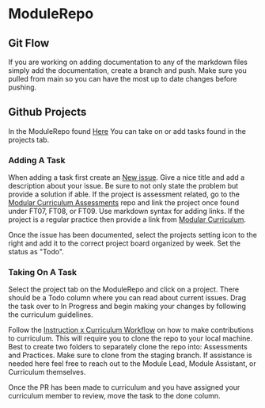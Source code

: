 # **ModuleRepo**

## **Git Flow**

If you are working on adding documentation to any of the markdown files simply add the documentation, create a branch and push. Make sure you pulled from main so you can have the most up to date changes before pushing. 

## **Github Projects**

In the ModuleRepo found [Here](https://github.com/gootieno/ModuleRepo) You can take on or add tasks found in the projects tab. 

### **Adding A Task**

When adding a task first create an [New issue](https://github.com/gootieno/ModuleRepo/issues). Give a nice title and add a description about your issue. Be sure to not only state the problem but provide a solution if able. If the project is assessment related, go to the [Modular Curriculum Assessments](https://github.com/appacademy/modular-curriculum-assessments) repo and link the project once found under FT07, FT08, or FT09. Use markdown syntax for adding links. If the project is a regular practice then provide a link from [Modular Curriculum](https://github.com/appacademy/Modular-Curriculum). 

Once the issue has been documented, select the projects setting icon to the right and add it to the correct project board organized by week. Set the status as "Todo". 

### **Taking On A Task**

Select the project tab on the ModuleRepo and click on a project. There should be a Todo column where you can read about current issues. Drag the task over to In Progress and begin making your changes by following the curriculum guidelines. 

Follow the [Instruction x Curriculum Workflow](https://github.com/appacademy/curriculum-developer-guide/wiki/Instruction-x-Curriculum-Workflow) on how to make contributions to curriculum. This will require you to clone the repo to your local machine. Best to create two folders to separately clone the repo into: Assessments and Practices. Make sure to clone from the staging branch. If assistance is needed here feel free to reach out to the Module Lead, Module Assistant, or Curriculum themselves. 

Once the PR has been made to curriculum and you have assigned your curriculum member to review, move the task to the done column. 